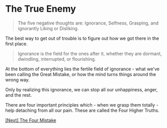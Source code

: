 # The True Enemy

> The five negative thoughts are: Ignorance, Selfness, Grasping, and ignorantly Liking or Disliking.

The best way to get out of trouble is to figure out how we got there in the first place.

> Ignorance is the field for the ones after it, whether they are dormant, dwindling, interrupted, or flourishing.

At the bottom of everything lies the fertile field of ignorance - what we've been calling the Great Mistake, or how the mind turns things around the wrong way.

Only by realizing this ignorance, we can stop all our unhappiness, anger, and the rest.

There are four important principles which - when we grasp them totally - help detaching from all our pain. These are called the Four Higher Truths.

[\[Next\] The Four Mistake](/content/32-the-four-mistake.md)
